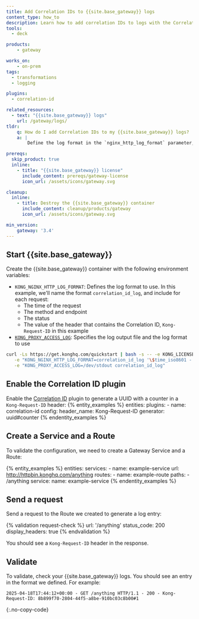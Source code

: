```yaml
---
title: Add Correlation IDs to {{site.base_gateway}} logs
content_type: how_to
description: Learn how to add correlation IDs to logs with the Correlation ID plugin.
tools:
  - deck

products:
    - gateway

works_on:
    - on-prem
tags:
  - transformations
  - logging

plugins:
  - correlation-id

related_resources:
  - text: "{{site.base_gateway}} logs"
    url: /gateway/logs/
tldr:
    q: How do I add Correlation IDs to my {{site.base_gateway}} logs?
    a: |
        Define the log format in the `nginx_http_log_format` parameter, and use `$http_{header_name}` to reference the header defined in the [Correlation ID plugin](/plugins/correlation-id/) (`$http_Kong_Request_ID` for the default header name). Reference the name of the format to use in the [`proxy_access_log`](/gateway/configuration/#proxy-access-log) parameter.

prereqs:
  skip_product: true
  inline:
    - title: "{{site.base_gateway}} license"
      include_content: prereqs/gateway-license
      icon_url: /assets/icons/gateway.svg

cleanup:
  inline:
    - title: Destroy the {{site.base_gateway}} container
      include_content: cleanup/products/gateway
      icon_url: /assets/icons/gateway.svg

min_version:
    gateway: '3.4'
---
```


## Start {{site.base_gateway}}

Create the {{site.base_gateway}} container with the following environment variables:
* `KONG_NGINX_HTTP_LOG_FORMAT`: Defines the log format to use. In this example, we'll name the format `correlation_id_log`, and include for each request:
  * The time of the request
  * The method and endpoint
  * The status
  * The value of the header that contains the Correlation ID, `Kong-Request-ID` in this example
* [`KONG_PROXY_ACCESS_LOG`](/gateway/configuration/#proxy-access-log): Specifies the log output file and the log format to use

```sh
curl -Ls https://get.konghq.com/quickstart | bash -s -- -e KONG_LICENSE_DATA \
   -e "KONG_NGINX_HTTP_LOG_FORMAT=correlation_id_log '\$time_iso8601 - \$request - \$status - Kong-Request-ID: \$http_Kong_Request_ID'" \
   -e "KONG_PROXY_ACCESS_LOG=/dev/stdout correlation_id_log"
```

## Enable the Correlation ID plugin

Enable the [Correlation ID](/plugins/correlation-id/) plugin to generate a UUID with a counter in a `Kong-Request-ID` header:
{% entity_examples %}
entities:
  plugins:
    - name: correlation-id
      config:
        header_name: Kong-Request-ID
        generator: uuid#counter
{% endentity_examples %}

## Create a Service and a Route

To validate the configuration, we need to create a Gateway Service and a Route:
<!--vale off -->
{% entity_examples %}
entities:
  services:
    - name: example-service
      url: http://httpbin.konghq.com/anything
  routes:
    - name: example-route
      paths:
        - /anything
      service: 
        name: example-service
{% endentity_examples %}
<!--vale on -->

## Send a request

Send a request to the Route we created to generate a log entry:
<!--vale off -->
{% validation request-check %}
url: '/anything'
status_code: 200
display_headers: true
{% endvalidation %}
<!--vale on -->
You should see a `Kong-Request-ID` header in the response.

## Validate

To validate, check your {{site.base_gateway}} logs. 
You should see an entry in the format we defined. For example:
```
2025-04-18T17:44:12+00:00 - GET /anything HTTP/1.1 - 200 - Kong-Request-ID: 8b899f70-2804-44f5-a8be-910bc03c8b00#1
```
{:.no-copy-code}
